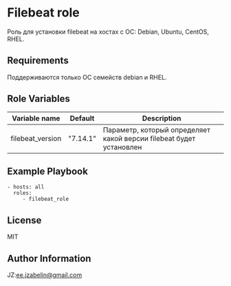 Filebeat role
=========

Роль для установки filebeat на хостах с ОС: Debian, Ubuntu, CentOS, RHEL.

Requirements
------------

Поддерживаются только ОС семейств debian и RHEL.

Role Variables
--------------

| Variable name | Default | Description |
|-----------------------|----------|-------------------------|
| filebeat_version | "7.14.1" | Параметр, который определяет какой версии filebeat будет установлен |


Example Playbook
----------------

    - hosts: all
      roles:
         - filebeat_role

License
-------

MIT

Author Information
------------------

JZ:ee.jzabelin@gmail.com
